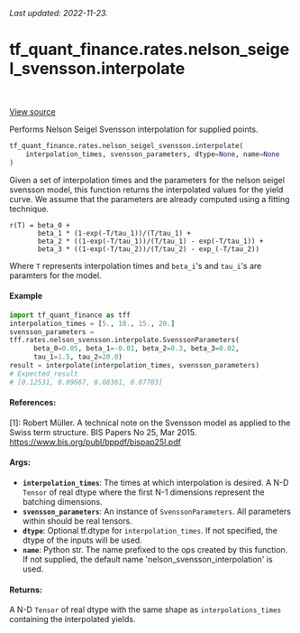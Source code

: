 <!--
This file is generated by a tool. Do not edit directly.
For open-source contributions the docs will be updated automatically.
-->

*Last updated: 2022-11-23.*

<div itemscope itemtype="http://developers.google.com/ReferenceObject">
<meta itemprop="name" content="tf_quant_finance.rates.nelson_seigel_svensson.interpolate" />
<meta itemprop="path" content="Stable" />
</div>

# tf_quant_finance.rates.nelson_seigel_svensson.interpolate

<!-- Insert buttons and diff -->

<table class="tfo-notebook-buttons tfo-api" align="left">
</table>

<a target="_blank" href="https://github.com/google/tf-quant-finance/blob/master/tf_quant_finance/rates/nelson_seigel_svensson/nelson_seigel_svensson_interpolation.py">View source</a>



Performs Nelson Seigel Svensson interpolation for supplied points.

```python
tf_quant_finance.rates.nelson_seigel_svensson.interpolate(
    interpolation_times, svensson_parameters, dtype=None, name=None
)
```



<!-- Placeholder for "Used in" -->

Given a set of interpolation times and the parameters for the nelson seigel
svensson model, this function returns the interpolated values for the yield
curve. We assume that the parameters are already computed using a fitting
technique.
```None
r(T) = beta_0 +
       beta_1 * (1-exp(-T/tau_1))/(T/tau_1) +
       beta_2 * ((1-exp(-T/tau_1))/(T/tau_1) - exp(-T/tau_1)) +
       beta_3 * ((1-exp(-T/tau_2))/(T/tau_2) - exp_(-T/tau_2))
```

Where `T` represents interpolation times and
`beta_i`'s and `tau_i`'s are paramters for the model.

#### Example
```python
import tf_quant_finance as tff
interpolation_times = [5., 10., 15., 20.]
svensson_parameters =
tff.rates.nelson_svensson.interpolate.SvenssonParameters(
      beta_0=0.05, beta_1=-0.01, beta_2=0.3, beta_3=0.02,
      tau_1=1.5, tau_2=20.0)
result = interpolate(interpolation_times, svensson_parameters)
# Expected_result
# [0.12531, 0.09667, 0.08361, 0.07703]
```

#### References:
  [1]: Robert Müller. A technical note on the Svensson model as applied to
  the Swiss term structure.
  BIS Papers No 25, Mar 2015.
  https://www.bis.org/publ/bppdf/bispap25l.pdf

#### Args:


* <b>`interpolation_times`</b>: The times at which interpolation is desired. A N-D
  `Tensor` of real dtype where the first N-1 dimensions represent the
  batching dimensions.
* <b>`svensson_parameters`</b>: An instance of `SvenssonParameters`. All parameters
  within should be real tensors.
* <b>`dtype`</b>: Optional tf.dtype for `interpolation_times`. If not specified, the
  dtype of the inputs will be used.
* <b>`name`</b>: Python str. The name prefixed to the ops created by this function. If
  not supplied, the default name 'nelson_svensson_interpolation' is used.


#### Returns:

A N-D `Tensor` of real dtype with the same shape as `interpolations_times`
  containing the interpolated yields.
